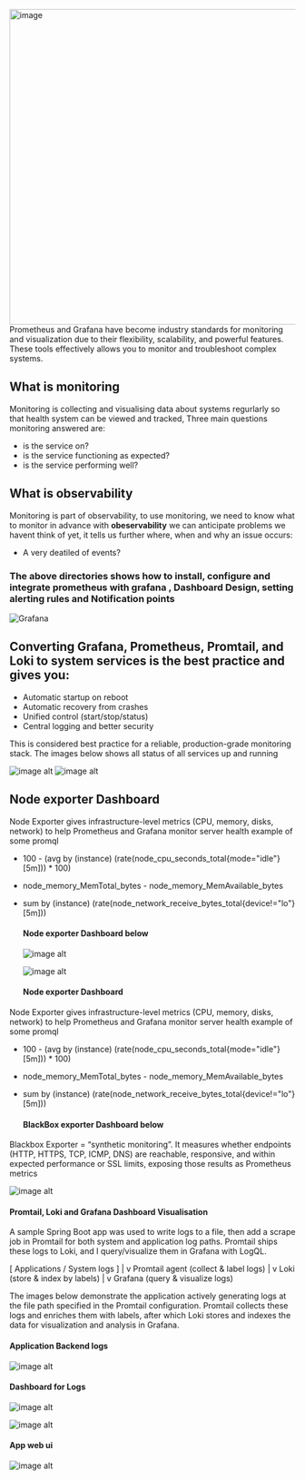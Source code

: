 <img width="1080" height="556" alt="image" src="https://github.com/user-attachments/assets/502490c0-de60-46c5-b4f9-c896600bbd57" />Prometheus and Grafana have become industry standards for monitoring and visualization due to their flexibility, scalability, and powerful features. These tools effectively allows you to monitor and troubleshoot complex systems.

## What is monitoring

Monitoring is collecting and visualising data about systems regurlarly so that health system can be viewed and tracked, Three main questions monitoring answered are:

- is the service on?
- is the service functioning as expected?
- is the service performing well?

## What is observability

Monitoring is part of observability, to use monitoring, we need to know what to monitor in advance with **obeservability** we can anticipate problems we havent think of yet, it tells us further where, when and why an issue occurs:

- A very deatiled of events?
### The above directories shows how to install, configure and integrate prometheus with grafana , Dashboard Design, setting alerting rules and Notification points

![Grafana](https://img-c.udemycdn.com/course/750x422/1473698_386a_11.jpg)

## Converting Grafana, Prometheus, Promtail, and Loki to system services is the best practice and gives you:

- Automatic startup on reboot
- Automatic recovery from crashes
- Unified control (start/stop/status)
- Central logging and better security

This is considered best practice for a reliable, production-grade monitoring stack. The images below shows all status of all services up and running

  ![image alt](https://github.com/yakmatic-dev/Prometheus-Grafana-Loki/blob/main/images/service%20log1.jpg?raw=true)
  ![image alt](https://github.com/yakmatic-dev/Prometheus-Grafana-Loki/blob/main/images/service%20log%202.jpg?raw=true)

## Node exporter Dashboard

Node Exporter gives infrastructure-level metrics (CPU, memory, disks, network) to help Prometheus and Grafana monitor server health example of some promql

- 100 - (avg by (instance) (rate(node_cpu_seconds_total{mode="idle"}[5m])) * 100)
- node_memory_MemTotal_bytes - node_memory_MemAvailable_bytes
- sum by (instance) (rate(node_network_receive_bytes_total{device!="lo"}[5m]))

  #### Node exporter Dashboard below

  ![image alt](https://github.com/yakmatic-dev/Prometheus-Grafana-Loki/blob/main/images/node%20exporter%20dashboard.jpg?raw=true)

  ![image alt](https://github.com/yakmatic-dev/Prometheus-Grafana-Loki/blob/9a824c0fc9bf846930850069b87bf246a4da9584/images/node%20exporter%202.jpg)

  #### Node exporter Dashboard

Node Exporter gives infrastructure-level metrics (CPU, memory, disks, network) to help Prometheus and Grafana monitor server health example of some promql

- 100 - (avg by (instance) (rate(node_cpu_seconds_total{mode="idle"}[5m])) * 100)
- node_memory_MemTotal_bytes - node_memory_MemAvailable_bytes
- sum by (instance) (rate(node_network_receive_bytes_total{device!="lo"}[5m]))

  #### BlackBox exporter Dashboard below

Blackbox Exporter = “synthetic monitoring”.
It measures whether endpoints (HTTP, HTTPS, TCP, ICMP, DNS) are reachable, responsive, and within expected performance or SSL limits, exposing those results as Prometheus metrics

  ![image alt](https://github.com/yakmatic-dev/Prometheus-Grafana-Loki/blob/main/images/Black%20Box%20exporter%20dashboard.jpg?raw=true)

  #### Promtail, Loki and Grafana Dashboard Visualisation

 A sample Spring Boot app was used to write logs to a file, then add a scrape job in Promtail for both system and application log paths. Promtail ships these logs to Loki, and I  query/visualize them in Grafana with LogQL.

 [ Applications / System logs ]
           |
           v
      Promtail agent
   (collect & label logs)
           |
           v
         Loki
 (store & index by labels)
           |
           v
        Grafana
 (query & visualize logs)


The images below demonstrate the application actively generating logs at the file path specified in the Promtail configuration. Promtail collects these logs and enriches them with labels, after which Loki stores and indexes the data for visualization and analysis in Grafana.

#### Application Backend logs
![image alt](https://github.com/yakmatic-dev/Prometheus-Grafana-Loki/blob/main/images/app%20backend%20log.jpg?raw=true)

#### Dashboard for Logs
![image alt](https://github.com/yakmatic-dev/Prometheus-Grafana-Loki/blob/main/images/Detailed%20Dashboard%20for%20error.jpg?raw=true)

![image alt](https://github.com/yakmatic-dev/Prometheus-Grafana-Loki/blob/main/images/raw%20application%20log.jpg?raw=true)

#### App web ui
![image alt](https://github.com/yakmatic-dev/Prometheus-Grafana-Loki/blob/main/images/web%20ui%201.jpg?raw=true)










  






